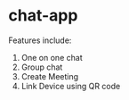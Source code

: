 # chat-app
Features include:
1. One on one chat
2. Group chat
3. Create Meeting
4. Link Device using QR code
